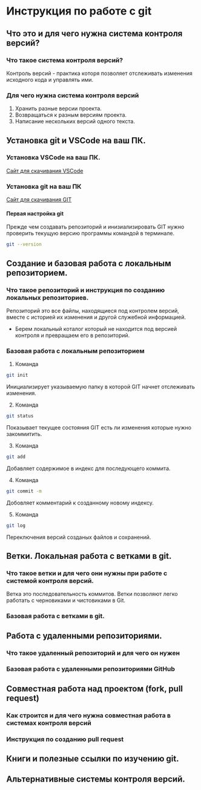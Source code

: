 # Инструкция по работе с git

## Что это и для чего нужна система контроля версий?

### Что такое система контроля версий?
Контроль версий - практика которя позволяет отслеживать изменения исходного кода и управлять ими.

### Для чего нужна система контроля версий
1. Хранить разные версии проекта.
2. Возвращаться к разным версиям проекта.
3. Написание нескольких версий одного текста.

## Установка git и VSCode на ваш ПК.

### Установка VSCode на ваш ПК.
[Сайт для скачивания VSCode](https://code.visualstudio.com/download)

### Установка git на ваш ПК
[Сайт для скачивания GIT](https://git-scm.com/downloads)

#### Первая настройка git
Прежде чем создавать репозиторий и инизиализировать GIT нужно проверить текущую версию программы командой в терминале.
```sh
git --version
```

## Создание и базовая работа с локальным репозиторием.

### Что такое репозиторий и инструкция по созданию локальных репозиториев.
Репозиторий это все файлы, находящиеся под контролем версий, вместе с историей их изменения и другой служебной информацией.
* Берем локальный коталог который не находится под версией контроля и превращаем его в репозиторий.

### Базовая работа с локальным репозиторием
1. Команда 
```sh
git init
```
Инициализирует указываемую папку в которой GIT начнет отслеживать изменения.

2. Команда 
```sh
git status
```
Показывает текущее состояния GIT есть ли изменения которые нужно закоммитить.

3. Команда 
```sh
git add
```
Добавляет содержимое в индекс для последующего коммита.

4. Команда
```sh
git commit -m
```
Добовляет комментарий к созданному новому индексу.

5. Команда
```sh
git log
```
Переключения версий созданых файлов и сохранений.

## Ветки. Локальная работа с ветками в git.

### Что такое ветки и для чего они нужны при работе с системой контроля версий.
Ветка это последовательность коммитов. Ветки позволяют легко работать с черновиками и чистовиками в Git.

### Базовая работа с ветками в git.

## Работа с удаленными репозиториями.

### Что такое удаленный репозиторий и для чего он нужен

### Базовая работа с удаленными репозиториями GitHub

## Совместная работа над проектом (fork, pull request)

### Как строится и для чего нужна совместная работа в системах контроля версий

### Инструкция по созданию pull request

## Книги и полезные ссылки по изучению git.

## Альтернативные системы контроля версий.
